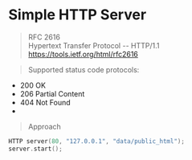 # Simple HTTP Server
 
> RFC 2616 \
Hypertext Transfer Protocol -- HTTP/1.1 \
https://tools.ietf.org/html/rfc2616 
 
> Supported status code protocols:
 * 200 OK
 * 206 Partial Content
 * 404 Not Found
 *
> Approach
```c++
HTTP server(80, "127.0.0.1", "data/public_html");
server.start();
```